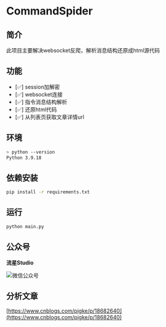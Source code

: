

# CommandSpider

## 简介
此项目主要解决websocket反爬，解析消息结构还原成html源代码

## 功能
- [✅] session加解密
- [✅] websocket连接
- [✅] 指令消息结构解析
- [✅] 还原html代码
- [✅] 从列表页获取文章详情url

## 环境
```bash
> python --version
Python 3.9.18
```

## 依赖安装
```bash
pip install -r requirements.txt
```

## 运行
```bash
python main.py
```

## 公众号
**流星Studio**

![微信公众号](./image/wechat.png)


## 分析文章
[https://www.cnblogs.com/pigke/p/18682640](https://www.cnblogs.com/pigke/p/18682640)

